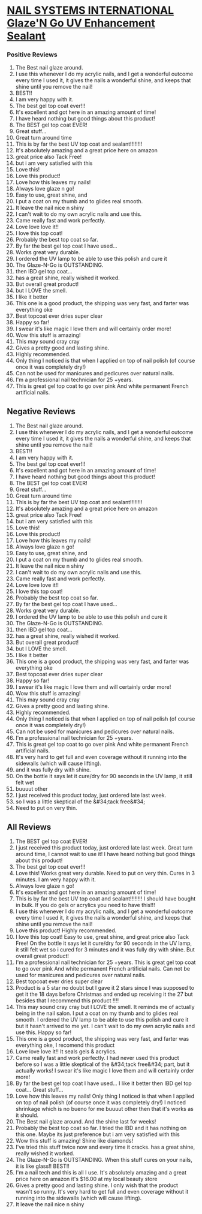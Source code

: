 # [NAIL SYSTEMS INTERNATIONAL Glaze&#x27;N Go UV Enhancement Sealant](https://products.checkmycream.com/products/NAIL-SYSTEMS-INTERNATIONAL-Glaze&#x27;N-Go-UV-Enhancement-Sealant.html)

### Positive Reviews

<ol>
      <li>The Best nail glaze around.</li>
      <li>I use this whenever I do my acrylic nails, and I get a wonderful outcome every time I used it, it gives the nails a wonderful shine, and keeps that shine until you remove the nail!</li>
      <li>BEST!!</li>
      <li>I am very happy with it.</li>
      <li>The best gel top coat ever!!!</li>
      <li>It&#x27;s excellent and got here in an amazing amount of time!</li>
      <li>I have heard nothing but good things about this product!</li>
      <li>The BEST gel top coat EVER!</li>
      <li>Great stuff...</li>
      <li>Great turn around time</li>
      <li>This is by far the best UV top coat and sealant!!!!!!!!</li>
      <li>It&#x27;s absolutely amazing and a great price here on amazon</li>
      <li>great price also Tack Free!  </li>
      <li>but i am very satisfied with this</li>
      <li>Love this!</li>
      <li>Love this product!</li>
      <li>Love how this leaves my nails!</li>
      <li>Always love glaze n go!</li>
      <li>Easy to use, great shine, and</li>
      <li>I put a coat on my thumb and to glides real smooth.</li>
      <li>It leave the nail nice n shiny</li>
      <li>I can&#x27;t wait to do my own acrylic nails and use this.</li>
      <li>Came really fast and work perfectly.</li>
      <li>Love love love it!!</li>
      <li>I love this top coat!</li>
      <li>Probably the best top coat so far.</li>
      <li>By far the best gel top coat I have used...</li>
      <li>Works great very durable.</li>
      <li>I ordered the UV lamp to be able to use this polish and cure it</li>
      <li>The Glaze-N-Go is OUTSTANDING.</li>
      <li>then IBD gel top coat...</li>
      <li>has a great shine, really wished it worked.</li>
      <li>But overall great product!</li>
      <li>but I LOVE the smell.</li>
      <li>I like it better</li>
      <li>This one is a good product, the shipping was very fast, and farter was everything oke</li>
      <li>Best topcoat ever dries super clear</li>
      <li>Happy so far!</li>
      <li>I swear it&#x27;s like magic I love them and will certainly order more!</li>
      <li>Wow this stuff is amazing!</li>
      <li>This may sound cray cray</li>
      <li>Gives a pretty good and lasting shine.</li>
      <li>Highly recommended.</li>
      <li>Only thing I noticed is that when I applied on top of nail polish (of course once it was completely dry!)</li>
      <li>Can not be used for manicures and pedicures over natural nails.</li>
      <li>I&#x27;m a professional nail technician for 25 +years.</li>
      <li>This is great gel top coat to go over pink And white permanent French artificial nails.</li>
</ol>


<h2>Negative Reviews</h2>
<ol>
<li> The Best nail glaze around.</li>
<li> I use this whenever I do my acrylic nails, and I get a wonderful outcome every time I used it, it gives the nails a wonderful shine, and keeps that shine until you remove the nail!</li>
<li> BEST!!</li>
<li> I am very happy with it.</li>
<li> The best gel top coat ever!!!</li>
<li> It&#x27;s excellent and got here in an amazing amount of time!</li>
<li> I have heard nothing but good things about this product!</li>
<li> The BEST gel top coat EVER!</li>
<li> Great stuff...</li>
<li> Great turn around time</li>
<li> This is by far the best UV top coat and sealant!!!!!!!!</li>
<li> It&#x27;s absolutely amazing and a great price here on amazon</li>
<li> great price also Tack Free!  </li>
<li> but i am very satisfied with this</li>
<li> Love this!</li>
<li> Love this product!</li>
<li> Love how this leaves my nails!</li>
<li> Always love glaze n go!</li>
<li> Easy to use, great shine, and</li>
<li> I put a coat on my thumb and to glides real smooth.</li>
<li> It leave the nail nice n shiny</li>
<li> I can&#x27;t wait to do my own acrylic nails and use this.</li>
<li> Came really fast and work perfectly.</li>
<li> Love love love it!!</li>
<li> I love this top coat!</li>
<li> Probably the best top coat so far.</li>
<li> By far the best gel top coat I have used...</li>
<li> Works great very durable.</li>
<li> I ordered the UV lamp to be able to use this polish and cure it</li>
<li> The Glaze-N-Go is OUTSTANDING.</li>
<li> then IBD gel top coat...</li>
<li> has a great shine, really wished it worked.</li>
<li> But overall great product!</li>
<li> but I LOVE the smell.</li>
<li> I like it better</li>
<li> This one is a good product, the shipping was very fast, and farter was everything oke</li>
<li> Best topcoat ever dries super clear</li>
<li> Happy so far!</li>
<li> I swear it&#x27;s like magic I love them and will certainly order more!</li>
<li> Wow this stuff is amazing!</li>
<li> This may sound cray cray</li>
<li> Gives a pretty good and lasting shine.</li>
<li> Highly recommended.</li>
<li> Only thing I noticed is that when I applied on top of nail polish (of course once it was completely dry!)</li>
<li> Can not be used for manicures and pedicures over natural nails.</li>
<li> I&#x27;m a professional nail technician for 25 +years.</li>
<li> This is great gel top coat to go over pink And white permanent French artificial nails.</li>
<li> It&#x27;s very hard to get full and even coverage without it running into the sidewalls (which will cause lifting).</li>
<li> and it was fully dry with shine.</li>
<li> On the bottle it says let it cure/dry for 90 seconds in the UV lamp, it still felt wet</li>
<li> buuuut other</li>
<li> I just received this product today, just ordered late last week.</li>
<li> so I was a little skeptical of the &amp;#34;tack free&amp;#34;</li>
<li> Need to put on very thin.</li>
</ol>

<h2>All Reviews</h2>

<ol>
    <li> The BEST gel top coat EVER!</li>
    <li> I just received this product today, just ordered late last week. Great turn around time, I cannot wait to use it! I have heard nothing but good things about this product!</li>
    <li> The best gel top coat ever!!!</li>
    <li> Love this! Works great very durable. Need to put on very thin. Cures in 3 minutes. I am very happy with it.</li>
    <li> Always love glaze n go!</li>
    <li> It&#x27;s excellent and got here in an amazing amount of time!</li>
    <li> This is by far the best UV top coat and sealant!!!!!!!! I should have bought in bulk. If you do gels or acrylics you need to have this!!!</li>
    <li> I use this whenever I do my acrylic nails, and I get a wonderful outcome every time I used it, it gives the nails a wonderful shine, and keeps that shine until you remove the nail!</li>
    <li> Love this product! Highly recommended.</li>
    <li> I love this top coat! Easy to use, great shine, and great price also Tack Free!  On the bottle it says let it cure/dry for 90 seconds in the UV lamp, it still felt wet so  i cured for 3 minutes and it was fully dry with shine. But overall great product!</li>
    <li> I&#x27;m a professional nail technician for 25 +years. This is great gel top coat to go over pink And white permanent French artificial nails. Can not be used for manicures and pedicures over natural nails.</li>
    <li> Best topcoat ever dries super clear</li>
    <li> Product is a 5 star no doubt but I gave it 2 stars since I was supposed to get it the 18 days before Christmas and ended up receiving it the 27 but besides that I recommend this product !!!!</li>
    <li> This may sound cray cray but I LOVE the smell. It reminds me of actually being in the nail salon. I put a coat on my thumb and to glides real smooth. I ordered the UV lamp to be able to use this polish and cure it but it hasn&#x27;t arrived to me yet. I can&#x27;t wait to do my own acrylic nails and use this. Happy so far!</li>
    <li> This one is a good product, the shipping was very fast, and farter was everything oke, I recomend this product</li>
    <li> Love love love it!! It seals gels &amp; acrylics.</li>
    <li> Came really fast and work perfectly. I had never used this product before so I was a little skeptical of the &amp;#34;tack free&amp;#34; part, but it actually works! I swear it&#x27;s like magic I love them and will certainly order more!</li>
    <li> By far the best gel top coat I have used... I like it better then IBD gel top coat... Great stuff...</li>
    <li> Love how this leaves my nails! Only thing I noticed is that when I applied on top of nail polish (of course once it was completely dry!) I noticed shrinkage which is no bueno for me buuuut other then that it&#x27;s works as it should.</li>
    <li> The Best nail glaze around. And the shine last for weeks!</li>
    <li> Probably the best top coat so far. I tried the IBD and it has nothing on this one. Maybe its just preference but i am very satisfied with this</li>
    <li> Wow this stuff is amazing! Shine like diamonds!</li>
    <li> I&#x27;ve tried this stuff twice now and every time it cracks. has a great shine, really wished it worked.</li>
    <li> The Glaze-N-Go is OUTSTANDING. When this stuff cures on your nails, it is like glass!! BEST!!</li>
    <li> I&#x27;m a nail tech and this is all I use. It&#x27;s absolutely amazing and a great price here on amazon it&#x27;s $16.00 at my local beauty store</li>
    <li> Gives a pretty good and lasting shine. I only wish that the product wasn&#x27;t so runny. It&#x27;s very hard to get full and even coverage without it running into the sidewalls (which will cause lifting).</li>
    <li> It leave the nail nice n shiny</li>
</ol>




